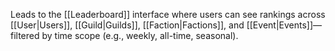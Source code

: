 Leads to the [[Leaderboard]] interface where users can see rankings across [[User|Users]], [[Guild|Guilds]], [[Faction|Factions]], and [[Event|Events]]—filtered by time scope (e.g., weekly, all-time, seasonal).
